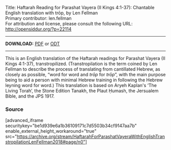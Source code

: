 <html>
<head></head>
<body>
Title: Haftarah Reading for Parashat Vayera (II Kings 4:1-37): Chantable English translation with trōp, by Len Fellman<br />
Primary contributor: len.fellman<br />
For attribution and license, please consult the following URL: <a href="http://opensiddur.org/?p=22114">http://opensiddur.org/?p=22114</a>
<p />
<hr />

<strong>DOWNLOAD:</strong> 
<a href="https://archive.org/download/HaftarahForParashatVayeraWithEnglishTranstropilationLenFellman2018/Parashat%20Vayera%20Haftarah%20Reading%20%28II%20Kings%204%2C%201-37%29%20in%20English%20transtropilation%20%28Len%20Fellman%202018%29.pdf">PDF</a> or <a href="https://archive.org/download/HaftarahForParashatVayeraWithEnglishTranstropilationLenFellman2018/Parashat%20Vayera%20Haftarah%20Reading%20%28II%20Kings%204%2C%201-37%29%20in%20English%20transtropilation%20%28Len%20Fellman%202018%29.odt">ODT</a>

<hr />

This is an English translation of the Haftarah readings for Parashat Vayera (II Kings 4:1-37), transtropilized. (Transtropilation is the term coined by Len Fellman to describe the process of translating from cantillated Hebrew, as closely as possible, “word for word and <em>trōp</em> for <em>trōp</em>”, with the main purpose being to aid a person with minimal Hebrew training in following the Hebrew leyning word for word.) This translation is based on Aryeh Kaplan's ‘The Living Torah’, the Stone Edition Tanakh, the Plaut Ḥumash, the Jersualem Bible, and the JPS 1917.

<h3>Source</h3>

[advanced_iframe securitykey="be1d939e6a1b36109171c7d5503b34cf9147aa7b" enable_external_height_workaround="true" src="https://archive.org/stream/HaftarahForParashatVayeraWithEnglishTranstropilationLenFellman2018#page/n0"]
</body>
</html>